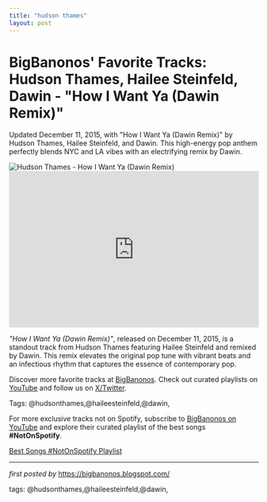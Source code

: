 ```yaml
---
title: "hudson thames"
layout: post
---
```

<!-- Post Title -->
<h1 >BigBanonos' Favorite Tracks: Hudson Thames, Hailee Steinfeld, Dawin - "How I Want Ya (Dawin Remix)"</h1> <!-- Introductory Text -->
<p >Updated December 11, 2015, with "How I Want Ya (Dawin Remix)" by Hudson Thames, Hailee Steinfeld, and Dawin. This high-energy pop anthem perfectly blends NYC and LA vibes with an electrifying remix by Dawin.</p> <!-- Featured Image -->
<div > <img src="https://static.wikia.nocookie.net/disney/images/0/0d/Hudson_Thames.jpg/revision/latest?cb=20210908181958" alt="Hudson Thames - How I Want Ya (Dawin Remix)" />
</div> <!-- YouTube Video Embed -->
<div > <iframe width="100%" height="315" src="https://www.youtube.com/embed/VWo_-3yMtIA" title="Hudson Thames - How I Want Ya (Dawin Remix - Audio) ft. Hailee Steinfeld" frameborder="0" allow="accelerometer; autoplay; encrypted-media; gyroscope; picture-in-picture; web-share" referrerpolicy="strict-origin-when-cross-origin" allowfullscreen></iframe>
</div> <!-- Song Information -->
<div > <p><em>"How I Want Ya (Dawin Remix)"</em>, released on December 11, 2015, is a standout track from Hudson Thames featuring Hailee Steinfeld and remixed by Dawin. This remix elevates the original pop tune with vibrant beats and an infectious rhythm that captures the essence of contemporary pop.</p>
</div> <!-- Footer Links -->
<div > <p>Discover more favorite tracks at <a href="https://bigbanonos.blogspot.com/" target="_blank">BigBanonos</a>. Check out curated playlists on <a href="https://www.youtube.com/@BigBanonos" target="_blank">YouTube</a> and follow us on <a href="https://x.com/bigbanonos" target="_blank">X/Twitter</a>.</p>
</div> <!-- Tags -->
<p >Tags: @hudsonthames,@haileesteinfeld,@dawin,</p>


<!--Subscribe and Playlist Links-->
<div>
    <p>For more exclusive tracks not on Spotify, subscribe to <a href="https://www.youtube.com/@BigBanonos" target="_blank">BigBanonos on YouTube</a> and explore their curated playlist of the best songs <strong>#NotOnSpotify</strong>.</p>
    <p><a href="https://www.youtube.com/playlist?list=PLtuNtuTatqI0kFahUCbtbfenC_ET5O_tr" target="_blank">Best Songs #NotOnSpotify Playlist<br /></a></p></div>

<hr />

<p><em>first posted by</em> <a href="https://bigbanonos.blogspot.com/" rel="noopener" target="_new">https://bigbanonos.blogspot.com/</a></p>

<p>tags: @hudsonthames,@haileesteinfeld,@dawin,</p>
